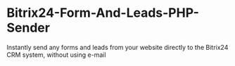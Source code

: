 # Bitrix24-Form-And-Leads-PHP-Sender
 Instantly send any forms and leads from your website directly to the Bitrix24 CRM system, without using e-mail
